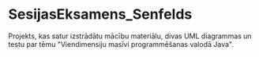 # SesijasEksamens_Senfelds
Projekts, kas satur izstrādātu mācību materiālu, divas UML diagrammas un testu par tēmu "Viendimensiju masīvi programmēšanas valodā Java".
